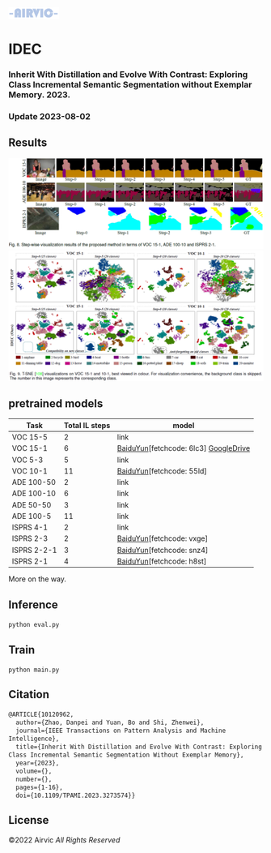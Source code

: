 <img src="illustration/AIRVIC.png" width="100px">

# IDEC
### Inherit With Distillation and Evolve With Contrast: Exploring Class Incremental Semantic Segmentation without Exemplar Memory. 2023.





### Update 2023-08-02

## Results
![visualization](illustration/Fig8.png)
![interpretability](illustration/Fig9.png)
## pretrained models

| Task        | Total IL steps   | model 
|-------------|---------|-----------
| VOC 15-5    | 2       | link    
| VOC 15-1    | 6       | [BaiduYun](https://pan.baidu.com/s/1zvusmhzKrCWQDPnUKQnZCQ)[fetchcode: 6lc3]  [GoogleDrive](https://drive.google.com/drive/u/0/folders/1JHQYep21cWuK97HX2xWLf9QacG3HQVCs) 
| VOC 5-3     | 5       | link    
| VOC 10-1    | 11      | [BaiduYun](https://pan.baidu.com/s/1h4UYJcRtD_Kzz0OWAHOtig)[fetchcode: 55ld]  
| ADE 100-50  | 2       | link 
| ADE 100-10  | 6       | link   
| ADE 50-50   | 3       | link  
| ADE 100-5   | 11      | link   
| ISPRS 4-1   | 2       | link    
| ISPRS 2-3   | 2       | [BaiduYun](https://pan.baidu.com/s/14_-FFm-O2Rz_3Mqt4ls5Wg)[fetchcode: vxge]    
| ISPRS 2-2-1 | 3       | [BaiduYun](https://pan.baidu.com/s/1jYQlj9x-VadharG9RVdjeg)[fetchcode: snz4]  
| ISPRS 2-1   | 4       | [BaiduYun](https://pan.baidu.com/s/1qPz1XqgIBkYW92-Zh6ZUcA)[fetchcode: h8st]    

More on the way.

## Inference
```python eval.py```

## Train
```python main.py```

## Citation
```
@ARTICLE{10120962,
  author={Zhao, Danpei and Yuan, Bo and Shi, Zhenwei},
  journal={IEEE Transactions on Pattern Analysis and Machine Intelligence}, 
  title={Inherit With Distillation and Evolve With Contrast: Exploring Class Incremental Semantic Segmentation Without Exemplar Memory}, 
  year={2023},
  volume={},
  number={},
  pages={1-16},
  doi={10.1109/TPAMI.2023.3273574}}
```
## License
©2022 Airvic *All Rights Reserved*



